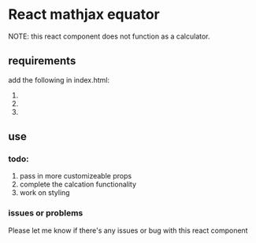 # React mathjax equator

NOTE: this react component does not function as a calculator.


## requirements

add the following in index.html:
1. <script type="text/javascript" async src="https://cdn.mathjax.org/mathjax/latest/MathJax.js?config=TeX-MML-AM_CHTML"></script>
2. <link rel="stylesheet" href="https://cdnjs.cloudflare.com/ajax/libs/KaTeX/0.6.0/katex.min.css">
3. <script src="https://cdnjs.cloudflare.com/ajax/libs/KaTeX/0.6.0/katex.min.js"></script>

## use
<EquationEditor />


### todo:
1. pass in more customizeable props
2. complete the calcation functionality 
3. work on styling

### issues or problems
Please let me know if there's any issues or bug with this react component